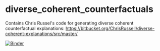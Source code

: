 # diverse_coherent_counterfactuals
Contains Chris Russel's code for generating diverse coherent counterfactual explanations: https://bitbucket.org/ChrisRussell/diverse-coherent-explanations/src/master/

[![Binder](https://mybinder.org/badge_logo.svg)](https://mybinder.org/v2/gh/raam93/diverse_coherent_counterfactuals/master)
